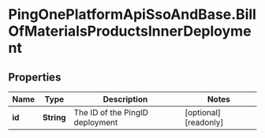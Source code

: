 # PingOnePlatformApiSsoAndBase.BillOfMaterialsProductsInnerDeployment

## Properties

Name | Type | Description | Notes
------------ | ------------- | ------------- | -------------
**id** | **String** | The ID of the PingID deployment | [optional] [readonly] 


